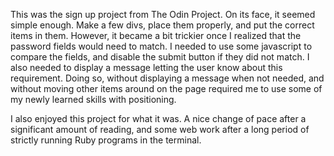 This was the sign up project from The Odin Project. On its face, it seemed simple enough. Make a few divs, place them properly, and put the correct items in them.
However, it became a bit trickier once I realized that the password fields would need to match. I needed to use some javascript to compare the fields, and disable 
the submit button if they did not match. I also needed to display a message letting the user know about this requirement. Doing so, without displaying a message
when not needed, and without moving other items around on the page required me to use some of my newly learned skills with positioning.

I also enjoyed this project for what it was. A nice change of pace after a significant amount of reading, and some web work after a long period of strictly running
Ruby programs in the terminal.
